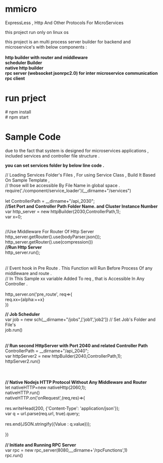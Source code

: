 # mmicro
ExpressLess , Http And Other Protocols For MicroServices

this project run only on linux os

this project is an multi process server builder for backend and microservice's with below components :<br>
<b><br>
http builder with router and middleware<br>
scheduler Builder <br>
native http builder <br>
rpc server (websocket jsonrpc2.0) for inter microservice communication <br>
rpc client<br>
</b>


# run prject 

\# npm install<br>
\# npm start<br>

# Sample Code 

due to the fact that system is designed for microservices applications , included services and controller file structure .

<b>you can set services folder by below line code .</b>


// Loading Services Folder's Files , For using Service Class , Build It  Based On Sample Template ,<br>
// those will be  accessible By File Name in global space .<br>
require('./component/service_loader')(__dirname+"/services")<br>
<br>
let ControllerPath = __dirname+"/api_2030";<br>
<b>//Set Port and Controller Path Folder Name. and Cluster Instance Number<br></b>
var http_server = new httpBuilder(2030,ControllerPath,1);<br>
var x=0;<br><br>

//Use Middleware For Router Of Http Server<br>
http_server.getRouter().use(bodyParser.json());<br>
http_server.getRouter().use(compression())<br>
<b>//Run Http Server<br></b>
http_server.run();<br>
<br>
<br>
// Event hook in Pre Route . This Function will Run Before Process Of any middleware and route .<br>
// In This Sample xx variable Added To req , that is Accessible In Any Controller .<br>
<br>
http_server.on('pre_route', req=>{<br>
  req.xx={alpha:++x}<br>
})<br>



<b>// Job Scheduler<br></b>
var job = new sch(__dirname+"/jobs",['job1','job2']) // Set Job's Folder and File's<br>
job.run()<br>
<br>
<br>
<b>// Run second HttpServer with Port 2040 and related Controller Path<br></b>
ControllerPath = __dirname+"/api_2040";<br>
var httpServer2 = new httpBuilder(2040,ControllerPath,1);<br>
httpServer2.run()<br>
<br>
<br>
<br>
<b>// Native Nodejs HTTP Protocol Without Any Middleware and Router<br></b>
let nativeHTTP=new nativeHttp(2060,1);<br>
nativeHTTP.run()<br>
nativeHTTP.on('onRequest',(req,res)=>{<br>
<br>
  res.writeHead(200, {'Content-Type': 'application/json'});<br>
  var q = url.parse(req.url, true).query;<br>
<br>
  res.end(JSON.stringify({Value : q.value}));<br>
<br>
})
<br>
<br>
<b>// Initiate and Running RPC Server<br></b>
var rpc = new rpc_server(8080,__dirname+'/rpcFunctions',1)<br>
rpc.run()<br>